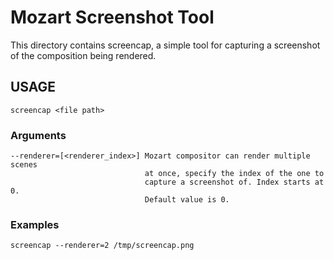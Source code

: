 # Mozart Screenshot Tool

This directory contains screencap, a simple tool for capturing a screenshot
of the composition being rendered.

## USAGE

    screencap <file path>

### Arguments

    --renderer=[<renderer_index>] Mozart compositor can render multiple scenes
                                  at once, specify the index of the one to
                                  capture a screenshot of. Index starts at 0.
                                  Default value is 0.

### Examples

    screencap --renderer=2 /tmp/screencap.png
